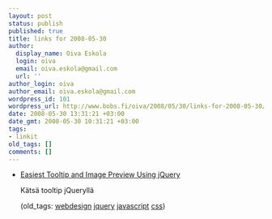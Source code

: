 ```yaml
---
layout: post
status: publish
published: true
title: links for 2008-05-30
author:
  display_name: Oiva Eskola
  login: oiva
  email: oiva.eskola@gmail.com
  url: ''
author_login: oiva
author_email: oiva.eskola@gmail.com
wordpress_id: 101
wordpress_url: http://www.bobs.fi/oiva/2008/05/30/links-for-2008-05-30/
date: 2008-05-30 13:31:21 +03:00
date_gmt: 2008-05-30 10:31:21 +03:00
tags:
- linkit
old_tags: []
comments: []
---
```

<ul class="delicious">
<li>
<div class="delicious-link"><a href="http://cssglobe.com/post/1695/easiest-tooltip-and-image-preview--jquery">Easiest Tooltip and Image Preview Using jQuery</a></div></p>
<div class="delicious-extended">Kätsä tooltip jQueryllä</div></p>
<div class="delicious-tags">(old_tags: <a href="http://del.icio.us/oiva/webdesign">webdesign</a> <a href="http://del.icio.us/oiva/jquery">jquery</a> <a href="http://del.icio.us/oiva/javascript">javascript</a> <a href="http://del.icio.us/oiva/css">css</a>)</div><br />
	</li>
</ul>
